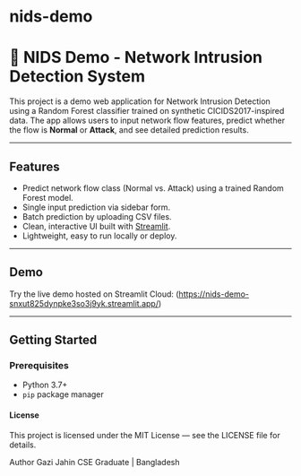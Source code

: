 # nids-demo
# 📡 NIDS Demo - Network Intrusion Detection System

This project is a demo web application for Network Intrusion Detection using a Random Forest classifier trained on synthetic CICIDS2017-inspired data. The app allows users to input network flow features, predict whether the flow is **Normal** or **Attack**, and see detailed prediction results.

---

## Features

- Predict network flow class (Normal vs. Attack) using a trained Random Forest model.
- Single input prediction via sidebar form.
- Batch prediction by uploading CSV files.
- Clean, interactive UI built with [Streamlit](https://streamlit.io/).
- Lightweight, easy to run locally or deploy.

---

## Demo

Try the live demo hosted on Streamlit Cloud:
(https://nids-demo-snxut825dynpke3so3j9yk.streamlit.app/)

---


## Getting Started

### Prerequisites

- Python 3.7+
- `pip` package manager


#### License

This project is licensed under the MIT License — see the LICENSE file for details.

Author Gazi Jahin CSE Graduate | Bangladesh
